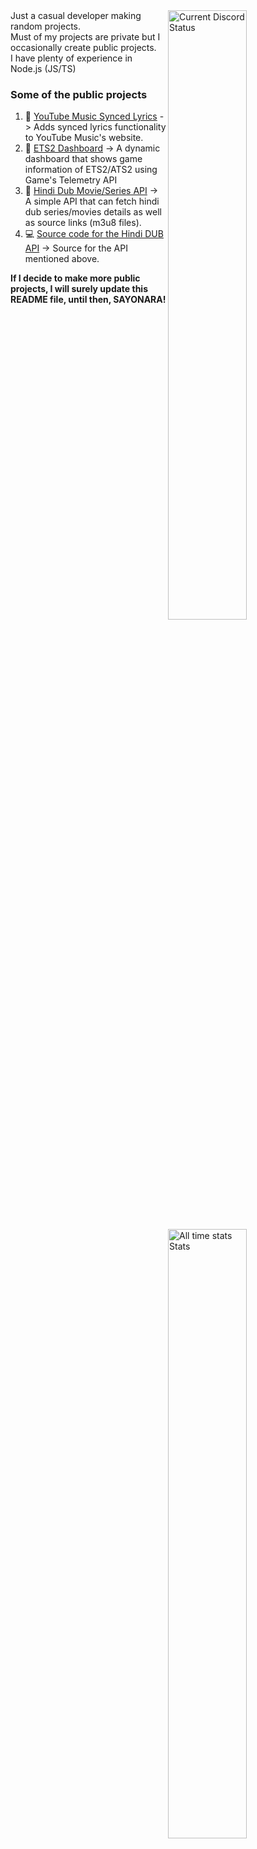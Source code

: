 <a href="https://discord.com/users/721110812436987945" target="_blank">
    <img width="50%" align="right" alt="Current Discord Status" src="https://lanyard.cnrad.dev/api/721110812436987945?bg=1f1f1f&borderRadius=0px">
</a>
<a href="https://wakatime.com/@M4X1MUS07" target="_blank">
    <img width="50%" align="right" alt="All time stats Stats" src="https://github-readme-stats-one-liard-37.vercel.app/api/wakatime?username=M4X1MUS07&border_radius=0px&theme=dark&bg_color=1f1f1f&border_color=1f1f1f&icon_color=58a6ff&show_icons=true&disable_animations=false&custom_title=All%20Time%20Stats&v=2\&layout=compact">
</a>

<div align="left">
Just a casual developer making random projects.<br> 
Must of my projects are private but I occasionally create public projects.<br>
I have plenty of experience in Node.js (JS/TS)<br>
</div>

### Some of the public projects
1. 🎵 [YouTube Music Synced Lyrics](https://github.com/M4X1MUS07/Synced-Lyrics-YouTube-Music) -> Adds synced lyrics functionality to YouTube Music's website.
2. 🚛 [ETS2 Dashboard](https://github.com/M4X1MUS07/ets2-dynamic-dashboard) -> A dynamic dashboard that shows game information of ETS2/ATS2 using Game's Telemetry API
3. 🍿 [Hindi Dub Movie/Series API](https://hindi-dub-api.vercel.app) -> A simple API that can fetch hindi dub series/movies details as well as source links (m3u8 files).
4. 💻 [Source code for the Hindi DUB API](https://github.com/M4X1MUS07/hindi-dub-api) -> Source for the API mentioned above.

<b>If I decide to make more public projects, I will surely update this README file, until then, SAYONARA!</b>
